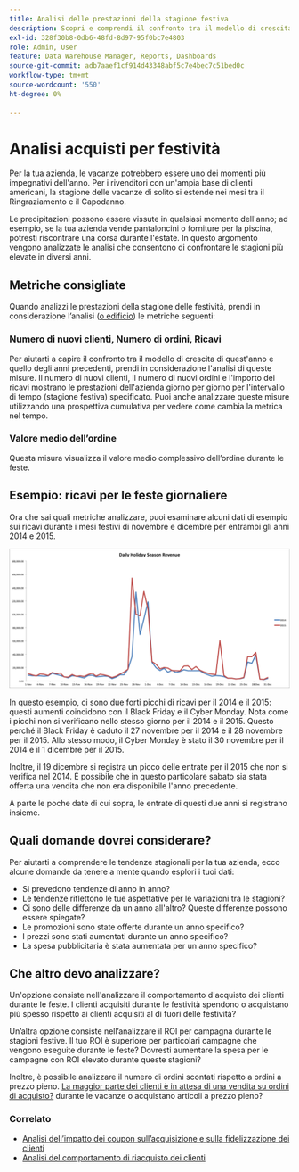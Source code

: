 ```yaml
---
title: Analisi delle prestazioni della stagione festiva
description: Scopri e comprendi il confronto tra il modello di crescita di quest’anno e quello degli anni precedenti.
exl-id: 328f30b8-0db6-48fd-8d97-95f0bc7e4803
role: Admin, User
feature: Data Warehouse Manager, Reports, Dashboards
source-git-commit: adb7aaef1cf914d43348abf5c7e4bec7c51bed0c
workflow-type: tm+mt
source-wordcount: '550'
ht-degree: 0%

---
```


# Analisi acquisti per festività

Per la tua azienda, le vacanze potrebbero essere uno dei momenti più impegnativi dell&#39;anno. Per i rivenditori con un&#39;ampia base di clienti americani, la stagione delle vacanze di solito si estende nei mesi tra il Ringraziamento e il Capodanno.

Le precipitazioni possono essere vissute in qualsiasi momento dell&#39;anno; ad esempio, se la tua azienda vende pantaloncini o forniture per la piscina, potresti riscontrare una corsa durante l&#39;estate. In questo argomento vengono analizzate le analisi che consentono di confrontare le stagioni più elevate in diversi anni.

## Metriche consigliate

Quando analizzi le prestazioni della stagione delle festività, prendi in considerazione l’analisi ([o edificio](../../data-user/reports/ess-manage-data-metrics.md)) le metriche seguenti:

### Numero di nuovi clienti, Numero di ordini, Ricavi

Per aiutarti a capire il confronto tra il modello di crescita di quest&#39;anno e quello degli anni precedenti, prendi in considerazione l&#39;analisi di queste misure. Il numero di nuovi clienti, il numero di nuovi ordini e l&#39;importo dei ricavi mostrano le prestazioni dell&#39;azienda giorno per giorno per l&#39;intervallo di tempo (stagione festiva) specificato. Puoi anche analizzare queste misure utilizzando una prospettiva cumulativa per vedere come cambia la metrica nel tempo.

### Valore medio dell’ordine

Questa misura visualizza il valore medio complessivo dell’ordine durante le feste.

## Esempio: ricavi per le feste giornaliere

Ora che sai quali metriche analizzare, puoi esaminare alcuni dati di esempio sui ricavi durante i mesi festivi di novembre e dicembre per entrambi gli anni 2014 e 2015.

![Ricavi festivi giornalieri per il 2014 e il 2015](../../assets/Analyzing_holiday_season.png)

In questo esempio, ci sono due forti picchi di ricavi per il 2014 e il 2015: questi aumenti coincidono con il Black Friday e il Cyber Monday. Nota come i picchi non si verificano nello stesso giorno per il 2014 e il 2015. Questo perché il Black Friday è caduto il 27 novembre per il 2014 e il 28 novembre per il 2015. Allo stesso modo, il Cyber Monday è stato il 30 novembre per il 2014 e il 1 dicembre per il 2015.

Inoltre, il 19 dicembre si registra un picco delle entrate per il 2015 che non si verifica nel 2014. È possibile che in questo particolare sabato sia stata offerta una vendita che non era disponibile l&#39;anno precedente.

A parte le poche date di cui sopra, le entrate di questi due anni si registrano insieme.

## Quali domande dovrei considerare?

Per aiutarti a comprendere le tendenze stagionali per la tua azienda, ecco alcune domande da tenere a mente quando esplori i tuoi dati:

* Si prevedono tendenze di anno in anno?
* Le tendenze riflettono le tue aspettative per le variazioni tra le stagioni?
* Ci sono delle differenze da un anno all&#39;altro? Queste differenze possono essere spiegate?
* Le promozioni sono state offerte durante un anno specifico?
* I prezzi sono stati aumentati durante un anno specifico?
* La spesa pubblicitaria è stata aumentata per un anno specifico?

## Che altro devo analizzare?

Un&#39;opzione consiste nell&#39;analizzare il comportamento d&#39;acquisto dei clienti durante le feste. I clienti acquisiti durante le festività spendono o acquistano più spesso rispetto ai clienti acquisiti al di fuori delle festività?

Un’altra opzione consiste nell’analizzare il ROI per campagna durante le stagioni festive. Il tuo ROI è superiore per particolari campagne che vengono eseguite durante le feste? Dovresti aumentare la spesa per le campagne con ROI elevato durante queste stagioni?

Inoltre, è possibile analizzare il numero di ordini scontati rispetto a ordini a prezzo pieno. [La maggior parte dei clienti è in attesa di una vendita su ordini di acquisto?](../analysis/coupon-usage.md) durante le vacanze o acquistano articoli a prezzo pieno?

### Correlato

* [Analisi dell’impatto dei coupon sull’acquisizione e sulla fidelizzazione dei clienti](../analysis/coupon-impact.md)
* [Analisi del comportamento di riacquisto dei clienti](../analysis/repurchase-behavior.md)
